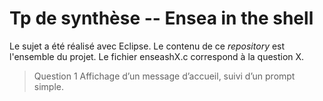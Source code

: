 # Tp de synthèse -- Ensea in the shell

Le sujet a été réalisé avec Eclipse. Le contenu de ce *repository* est l'ensemble du projet.
Le fichier enseashX.c correspond à la question X.

>Question 1
>Affichage d’un message d’accueil, suivi d’un prompt simple.

